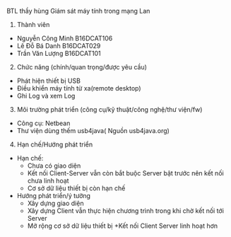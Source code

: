 BTL thầy hùng
Giám sát máy tính trong mạng Lan
1. Thành viên
- Nguyễn Công Minh B16DCAT106
- Lê Đỗ Bá Danh B16DCAT029
- Trần Văn Lượng B16DCAT101

2. Chức năng (chính/quan trọng/được yêu cầu)
- Phát hiện thiết bị USB 
- Điều khiển máy tính từ xa(remote desktop)
- Ghi Log và xem Log
3. Môi trường phát triển (công cụ/kỹ thuật/công nghệ/thư viện/fw)
- Công cụ: Netbean
- Thư viện dùng thếm usb4java( Nguồn usb4java.org)

4. Hạn chế/Hướng phát triển
- Hạn chế:
	+ Chưa có giao diện 
	+ Kết nối Client-Server vẫn còn bắt buộc Server bật trước nên kết nối chưa linh hoạt
	+ Cơ sở dữ liệu thiết bị còn hạn chế
- Hướng phát triển/ý tưởng
	+ Xây dựng giao diện
	+ Xây dựng Client vẫn thực hiện chương trình trong khi chờ kết nối tới Server
	+ Mở rộng cơ sở dữ liệu thiết bị
  +Kết nối Client Server linh hoạt hơn
